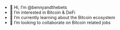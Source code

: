 - 👋 Hi, I’m @bennyandthebets
- 👀 I’m interested in Bitcoin & DeFi
- 🌱 I’m currently learning about the Bitcoin ecosystem
- 💞️ I’m looking to collaborate on Bitcoin related jobs

<!---
bennyandthebets/bennyandthebets is a ✨ special ✨ repository because its `README.md` (this file) appears on your GitHub profile.
You can click the Preview link to take a look at your changes.
--->
